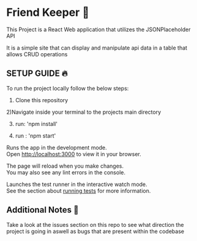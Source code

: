 # Friend Keeper 🤝

This Project is a React Web application that utilizes the JSONPlaceholder API

It is a simple site that can display and manipulate api data in a table that allows CRUD operations

## SETUP GUIDE 🔥


To run the project locally follow the below steps:

1) Clone this repository

2)Navigate inside your terminal to the projects main directory

3) run: 'npm install'

4) run : 'npm start'

Runs the app in the development mode.\
Open [http://localhost:3000](http://localhost:3000) to view it in your browser.

The page will reload when you make changes.\
You may also see any lint errors in the console.


Launches the test runner in the interactive watch mode.\
See the section about [running tests](https://facebook.github.io/create-react-app/docs/running-tests) for more information.

## Additional Notes 🤖

Take a look at the issues section on this repo to see what direction the project is going in aswell as bugs that are present within the codebase



